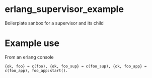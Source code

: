 # erlang_supervisor_example
Boilerplate sanbox for a supervisor and its child

# Example use

From an erlang console
```
{ok, foo} = c(foo), {ok, foo_sup} = c(foo_sup), {ok, foo_app} = c(foo_app), foo_app:start().
```
